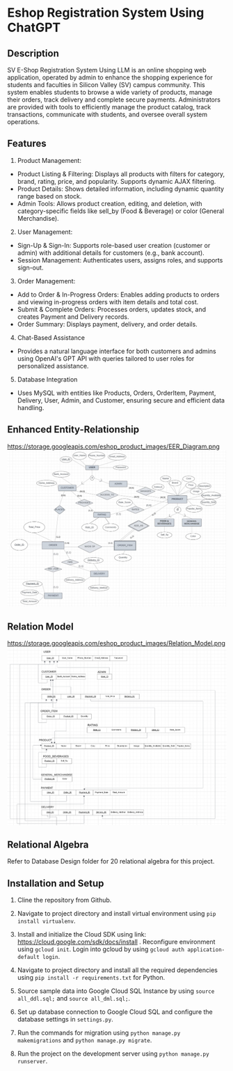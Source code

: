 # Eshop Registration System Using ChatGPT

## Description

SV E-Shop Registration System Using LLM is an online shopping web application, operated by admin to enhance the shopping experience for students and faculties in Silicon Valley (SV) campus community. This system enables students to browse a wide variety of products, manage their orders, track delivery and complete secure payments. Administrators are provided with tools to efficiently manage the product catalog, track transactions, communicate with students, and oversee overall system operations.

## Features

1. Product Management:

- Product Listing & Filtering: Displays all products with filters for category, brand, rating, price, and popularity. Supports dynamic AJAX filtering.
- Product Details: Shows detailed information, including dynamic quantity range based on stock.
- Admin Tools: Allows product creation, editing, and deletion, with category-specific fields like sell_by (Food & Beverage) or color (General Merchandise).

2. User Management:

- Sign-Up & Sign-In: Supports role-based user creation (customer or admin) with additional details for customers (e.g., bank account).
- Session Management: Authenticates users, assigns roles, and supports sign-out.

3. Order Management:

- Add to Order & In-Progress Orders: Enables adding products to orders and viewing in-progress orders with item details and total cost.
- Submit & Complete Orders: Processes orders, updates stock, and creates Payment and Delivery records.
- Order Summary: Displays payment, delivery, and order details.

4. Chat-Based Assistance
- Provides a natural language interface for both customers and admins using OpenAI's GPT API with queries tailored to user roles for personalized assistance.

5. Database Integration
- Uses MySQL with entities like Products, Orders, OrderItem, Payment, Delivery, User, Admin, and Customer, ensuring secure and efficient data handling.


## Enhanced Entity-Relationship

https://storage.googleapis.com/eshop_product_images/EER_Diagram.png
![EER](DatabaseDesign/EER_Diagram.png)


## Relation Model

https://storage.googleapis.com/eshop_product_images/Relation_Model.png
![EER](DatabaseDesign/Relation_Model.png)

## Relational Algebra

Refer to Database Design folder for 20 relational algebra for this project.

## Installation and Setup

1. Cline the repository from Github.

2. Navigate to project directory and install virtual environment using `pip install virtualenv`.

3. Install and initialize the Cloud SDK using link: https://cloud.google.com/sdk/docs/install . Reconfigure environment using `gcloud init`. Login into gcloud by using `gcloud auth application-default login`.

4. Navigate to project directory and install all the required dependencies using `pip install -r requirements.txt` for Python.

5. Source sample data into Google Cloud SQL Instance by using `source all_ddl.sql;` and `source all_dml.sql;`. 

6. Set up database connection to Google Cloud SQL and configure the database settings in `settings.py`. 

7. Run the commands for migration using `python manage.py makemigrations` and `python manage.py migrate`.

8. Run the project on the development server using `python manage.py runserver`.
